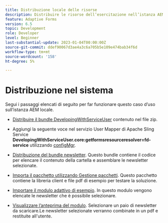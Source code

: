 ```yaml
---
title: Distribuzione locale delle risorse
description: Distribuire le risorse dell’esercitazione nell’istanza AEM locale
feature: Adaptive Forms
version: 6.5
topic: Development
role: Developer
level: Beginner
last-substantial-update: 2023-01-04T00:00:00Z
source-git-commit: ddef90067d3ae4a3c6a705b5e109e474bab34f6d
workflow-type: tm+mt
source-wordcount: '158'
ht-degree: 5%

---
```


# Distribuzione nel sistema

Segui i passaggi elencati di seguito per far funzionare questo caso d’uso sull’istanza AEM locale.

* [Distribuire il bundle DevelopingWithServiceUser](https://experienceleague.adobe.com/docs/experience-manager-learn/assets/developingwithserviceuser.zip) contenuto nel file zip.

* Aggiungi la seguente voce nel servizio User Mapper di Apache Sling Service **DevelopingWithServiceUser.core:getformsresourceresolver=fd-service** utilizzando [configMgr](http://localhost:4502/system/console/configMgr).

* [Distribuzione del bundle newsletter](assets/Newsletters.core-1.0.0-SNAPSHOT.jar). Questo bundle contiene il codice per elencare il contenuto della cartella e assemblare le newsletter selezionate.

* [Importa il pacchetto utilizzando Gestione pacchetti](assets/newsletter.zip). Questo pacchetto contiene la libreria client e file pdf di esempio per testare la soluzione.

* [Importare il modulo adattivo di esempio](assets/sample-adaptive-form.zip). In questo modulo vengono elencate le newsletter che è possibile selezionare.

* [Visualizzare l’anteprima del modulo](http://localhost:4502/content/dam/formsanddocuments/downloadarchivednewsletters/jcr:content?wcmmode=disabled).
Selezionare un paio di newsletter da scaricare.Le newsletter selezionate verranno combinate in un pdf e restituite all&#39;utente.




